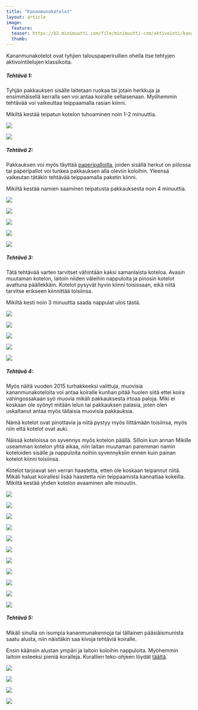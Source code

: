 ```yaml
---
title: "Kananmunakotelot"
layout: article
image:
  feature:
  teaser: https://b2.minimuutti.com/file/minimuutti-com/aktivointi/kananmunakotelot/DS12227_-245px.jpg
  thumb:
---
```


Kananmunakotelot ovat tyhjien talouspaperirullien ohella itse tehtyjen aktivointilelujen klassikoita.

##### Tehtävä 1:

Tyhjän pakkauksen sisälle laitetaan ruokaa tai jotain herkkuja ja ensimmäisellä kerralla sen voi antaa koiralle sellaisenaan. Myöhemmin tehtävää voi vaikeuttaa teippaamalla rasian kiinni.

Mikiltä kestää teipatun kotelon tuhoaminen noin 1-2 minuuttia.

![](https://b2.minimuutti.com/file/minimuutti-com/aktivointi/kananmunakotelot/DSC42631-800px.jpg)

![](https://b2.minimuutti.com/file/minimuutti-com/aktivointi/kananmunakotelot/DSC01587_2-800px.jpg)

##### Tehtävä 2:

Pakkauksen voi myös täyttää [paperipalloilla](/aktivointi/minitehtavia/#paperipallot), joiden sisällä herkut on piilossa tai paperipallot voi tunkea pakkauksen alla oleviin koloihin. Yleensä vaikeutan tätäkin tehtävää teippaamalla paketin kiinni.

Mikiltä kestää namien saaminen teipatusta pakkauksesta noin 4 minuuttia.

![](https://b2.minimuutti.com/file/minimuutti-com/aktivointi/kananmunakotelot/DS12656-800px.jpg)

![](https://b2.minimuutti.com/file/minimuutti-com/aktivointi/kananmunakotelot/DS12686-800px.jpg)

![](https://b2.minimuutti.com/file/minimuutti-com/aktivointi/kananmunakotelot/DS12725-800px.jpg)

![](https://b2.minimuutti.com/file/minimuutti-com/aktivointi/kananmunakotelot/DS12759-800px.jpg)

![](https://b2.minimuutti.com/file/minimuutti-com/aktivointi/kananmunakotelot/DS12778-800px.jpg)

##### Tehtävä 3:

Tätä tehtävää varten tarvitset vähintään kaksi samanlaista koteloa. Avasin muutaman kotelon, laitoin niiden väleihin nappuloita ja pinosin kotelot avattuna päällekkäin. Kotelot pysyvät hyvin kiinni toisissaan, eikä niitä tarvitse erikseen kiinnittää toisiinsa.

Mikiltä kesti noin 3 minuuttia saada nappulat ulos tästä.

![](https://b2.minimuutti.com/file/minimuutti-com/aktivointi/kananmunakotelot/DS12519-800px.jpg)

![](https://b2.minimuutti.com/file/minimuutti-com/aktivointi/kananmunakotelot/DS12558-800px.jpg)

![](https://b2.minimuutti.com/file/minimuutti-com/aktivointi/kananmunakotelot/DS12522-800px.jpg)

![](https://b2.minimuutti.com/file/minimuutti-com/aktivointi/kananmunakotelot/DS12623-800px.jpg)

![](https://b2.minimuutti.com/file/minimuutti-com/aktivointi/kananmunakotelot/DS12650-800px.jpg)

##### Tehtävä 4:

Myös näitä vuoden 2015 turhakkeeksi valittuja, muovisia kananmunakoteloita voi antaa koiralle kunhan pitää huolen siitä ettei koira vahingossakaan syö muovia mikäli pakkauksesta irtoaa paloja. Miki ei koskaan ole syönyt mitään lelun tai pakkauksen palasia, joten olen uskaltanut antaa myös tällaisia muovisia pakkauksia.

Nämä kotelot ovat pinottavia ja niitä pystyy myös liittämään toisiinsa, myös niin että kotelot ovat auki.

Näissä koteloissa on syvennys myös kotelon päällä. Silloin kun annan Mikille useamman kotelon yhtä aikaa, niin laitan muutaman paremman namin koteloiden sisälle ja nappuloita noihin syvennyksiin ennen kuin painan kotelot kiinni toisiinsa.

Kotelot tarjoavat sen verran haastetta, etten ole koskaan teipannut niitä. Mikäli haluat koirallesi lisää haastetta niin teippaamista kannattaa kokeilla. Mikiltä kestää yhden kotelon avaaminen alle minuutin.

![](https://b2.minimuutti.com/file/minimuutti-com/aktivointi/kananmunakotelot/DS11990-800px.jpg)

![](https://b2.minimuutti.com/file/minimuutti-com/aktivointi/kananmunakotelot/DS12000-800px.jpg)

![](https://b2.minimuutti.com/file/minimuutti-com/aktivointi/kananmunakotelot/DS12004-800px.jpg)

![](https://b2.minimuutti.com/file/minimuutti-com/aktivointi/kananmunakotelot/DS11771-800px.jpg)

![](https://b2.minimuutti.com/file/minimuutti-com/aktivointi/kananmunakotelot/DS11787-800px.jpg)

![](https://b2.minimuutti.com/file/minimuutti-com/aktivointi/kananmunakotelot/DS11833-800px.jpg)

![](https://b2.minimuutti.com/file/minimuutti-com/aktivointi/kananmunakotelot/DS12010-800px.jpg)

![](https://b2.minimuutti.com/file/minimuutti-com/aktivointi/kananmunakotelot/DS12028-800px.jpg)

![](https://b2.minimuutti.com/file/minimuutti-com/aktivointi/kananmunakotelot/DS12181-800px.jpg)

![](https://b2.minimuutti.com/file/minimuutti-com/aktivointi/kananmunakotelot/DS12227-800px%20%282%29.jpg)

![](https://b2.minimuutti.com/file/minimuutti-com/aktivointi/kananmunakotelot/DS12235-800px.jpg)

##### Tehtävä 5:

Mikäli sinulla on isompia kananmunakennoja tai tällainen pääsiäismunista saatu alusta, niin näistäkin saa kivoja tehtäviä koiralle.

Ensin käänsin alustan ympäri ja laitoin koloihin nappuloita. Myöhemmin laitoin esteeksi pieniä koralleja. Korallien teko-ohjeen löydät [täältä](/aktivointi/korallit/).

![](https://b2.minimuutti.com/file/minimuutti-com/aktivointi/kananmunakotelot/DS10446_-800px.jpg)

![](https://b2.minimuutti.com/file/minimuutti-com/aktivointi/kananmunakotelot/DS11359-800px.jpg)

![](https://b2.minimuutti.com/file/minimuutti-com/aktivointi/kananmunakotelot/DS11368-800px.jpg)

![](https://b2.minimuutti.com/file/minimuutti-com/aktivointi/kananmunakotelot/DS11393-800px.jpg)
